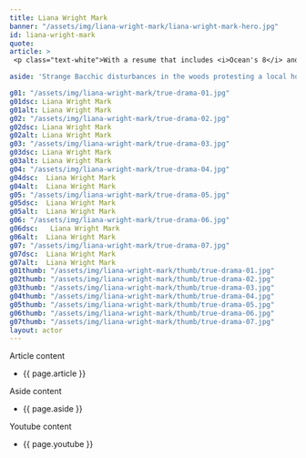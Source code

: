 ```yaml
---
title: Liana Wright Mark
banner: "/assets/img/liana-wright-mark/liana-wright-mark-hero.jpg"
id: liana-wright-mark
quote: 
article: >
 <p class="text-white">With a resume that includes <i>Ocean's 8</i> and <i>That Chick!</i>, Liana Wright-Mark is a celebrity actress featured in a variety of shows and creative project. A graduate of Pace University's BFA Musician Theater program, she is also a dancer, musician and book author who works with top industry artists. Liana explains, “I get to play the intrepid reporter who sensationalizes a creepy reality-based horror film.  It was great to take on the trope in this smart film that’s trying to launch us beyond a fascination with crime to a better reality.”</p> <p class="text-white">You can find out more about Liana, visit <a href="https://www.lianawright-mark.com/" target="_blank" class="underline mail-link">www.lianawright-mark.com</a></p>

aside: 'Strange Bacchic disturbances in the woods protesting a local horror movie prompt a police investigation. A shadowy figure emerges.  Calling himself the God of Drama, he believes that he can achieve the seemingly impossible goal of returning drama to its original purpose – of preparing citizens for leadership in democracy. As the horror movie spirals out of control, and the Bacchae are consumed in violence - can officer Ailish Walsh discern the truth before a gruesome Greek drama unfolds? <br><br> Director James Thomas creates a Greek tragedy for our time. A horror story that looks at the original role of drama – as the companion invention of democracy – to shed light on how modern media is still working in our lives, in hidden ways, to rip us apart. True Drama is an alarm – a rare moment of clarity – a terrifying jolt - and an invitation to enjoy the true transcendental power of drama to help us envision a better Democracy. '

g01: "/assets/img/liana-wright-mark/true-drama-01.jpg"
g01dsc: Liana Wright Mark
g01alt: Liana Wright Mark 
g02: "/assets/img/liana-wright-mark/true-drama-02.jpg"
g02dsc: Liana Wright Mark  
g02alt: Liana Wright Mark  
g03: "/assets/img/liana-wright-mark/true-drama-03.jpg"
g03dsc: Liana Wright Mark
g03alt: Liana Wright Mark 
g04: "/assets/img/liana-wright-mark/true-drama-04.jpg"
g04dsc:  Liana Wright Mark
g04alt:  Liana Wright Mark
g05: "/assets/img/liana-wright-mark/true-drama-05.jpg"
g05dsc:  Liana Wright Mark
g05alt:  Liana Wright Mark  
g06: "/assets/img/liana-wright-mark/true-drama-06.jpg"
g06dsc:   Liana Wright Mark
g06alt:  Liana Wright Mark  
g07: "/assets/img/liana-wright-mark/true-drama-07.jpg"
g07dsc:  Liana Wright Mark
g07alt:  Liana Wright Mark  
g01thumb: "/assets/img/liana-wright-mark/thumb/true-drama-01.jpg"
g02thumb: "/assets/img/liana-wright-mark/thumb/true-drama-02.jpg"
g03thumb: "/assets/img/liana-wright-mark/thumb/true-drama-03.jpg"
g04thumb: "/assets/img/liana-wright-mark/thumb/true-drama-04.jpg"
g05thumb: "/assets/img/liana-wright-mark/thumb/true-drama-05.jpg"
g06thumb: "/assets/img/liana-wright-mark/thumb/true-drama-06.jpg"
g07thumb: "/assets/img/liana-wright-mark/thumb/true-drama-07.jpg"
layout: actor
---
```


Article content
* {{ page.article }}

Aside content
* {{ page.aside }}

Youtube content
* {{ page.youtube }}

